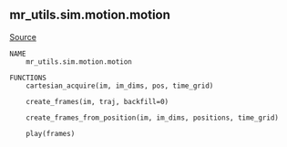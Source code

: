 
## mr_utils.sim.motion.motion

[Source](../master/mr_utils/sim/motion/motion.py)

```
NAME
    mr_utils.sim.motion.motion

FUNCTIONS
    cartesian_acquire(im, im_dims, pos, time_grid)
    
    create_frames(im, traj, backfill=0)
    
    create_frames_from_position(im, im_dims, positions, time_grid)
    
    play(frames)


```

